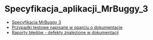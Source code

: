 # Specyfikacja_aplikacji_MrBuggy_3
* [Specyfikacja MrBuggy 3](https://drive.google.com/file/d/1Jh1ColoE2LLKliVIXywNL4l_rKyiY8k2/view?usp=sharing)
* [Przypadki testowe napisane w oparciu o dokumentacje](https://drive.google.com/file/d/1Fe2WXdj1EHxOE5mY3OWTnx9gJx2dTqPJ/view?usp=sharing)
* [Raporty błędów - defekty znalezione w dokumentacji](https://drive.google.com/file/d/1-MzTvoHpVyjQ2gROV9WOip_0jNdsmLmS/view?usp=sharing)
